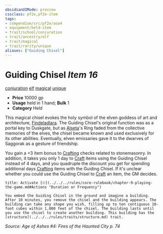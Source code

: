```yaml
---
obsidianUIMode: preview
cssclass: pf2e,pf2e-item
tags:
- compendium/src/pf2e/aoa4
- equipment/held-item
- trait/school/conjuration
- trait/ancestry/elf
- trait/magical
- trait/rarity/unique
aliases: ["Guiding Chisel"]
---
```

# Guiding Chisel *Item 16*  
[conjuration](conjuration.md)  [elf](elf.md)  [magical](magical.md)  [unique](unique.md)  

- **Price** 10000 gp
- **Usage** held in 1 hand; **Bulk** 1
- **Category** Held

This magical chisel evokes the holy symbol of the elven goddess of art and architecture, [Findeladlara](../../setting/deities/findeladlara-logm.md). The Guiding Chisel's original function was as a portal key to Duskgate, but as [Alseta](../../setting/deities/alseta-logm.md)'s Ring faded from the collective memories of the elves, the chisel became known and used exclusively for its other abilities. Eventually, elven emissaries gave it to the dwarves of Saggorak as a gesture of friendship.

You gain a +3 item bonus to [Crafting](../../skills.md#Crafting) checks related to stonemasonry. In addition, it takes you only 1 day to [Craft](craft.md) items using the Guiding Chisel instead of 4 days, and you quadruple the discount you get for spending additional days [Crafting](../../skills.md#Crafting) items with the Guiding Chisel. If it's unclear whether you could use the Guiding Chisel to [Craft](craft.md) an item, the GM decides.

```ad-embed-ability
title: Activate [⏲](../../../rules/core-rulebook/chapter-9-playing-the-game.md#Actions "Duration or Frequency")

You embed the Guiding Chisel in the ground and imagine a building. After 10 minutes, you remove the chisel and the building appears. The building can take any shape you wish, filling up to ten contiguous 10-foot cubes within 1,000 feet of the chisel. The building lasts until you use the chisel to create another building. This building has the [structure](../../../rules/traits/structure.md) trait.
```

*Source: Age of Ashes #4: Fires of the Haunted City p. 74*

